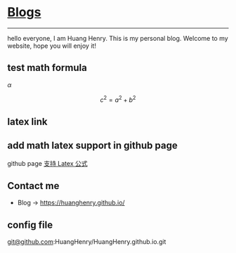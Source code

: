 <head>
    <script src="https://cdn.mathjax.org/mathjax/latest/MathJax.js?config=TeX-AMS-MML_HTMLorMML" type="text/javascript"></script>
    <script type="text/x-mathjax-config">
        MathJax.Hub.Config({
            tex2jax: {
            skipTags: ['script', 'noscript', 'style', 'textarea', 'pre'],
            inlineMath: [['$','$']]
            }
        });
    </script>
</head>

# [**Blogs**](https://huanghenry.github.io/)

---

hello everyone, I am Huang Henry. This is my personal blog. Welcome to my website, hope you will enjoy it!

## test math formula

$\alpha$

$$c^2=a^2+b^2$$

## latex link

## add math latex support in github page

github page [支持 Latex 公式](https://zhuanlan.zhihu.com/p/36302775)

## Contact me

- Blog -> <https://huanghenry.github.io/>

## config file
git@github.com:HuangHenry/HuangHenry.github.io.git
